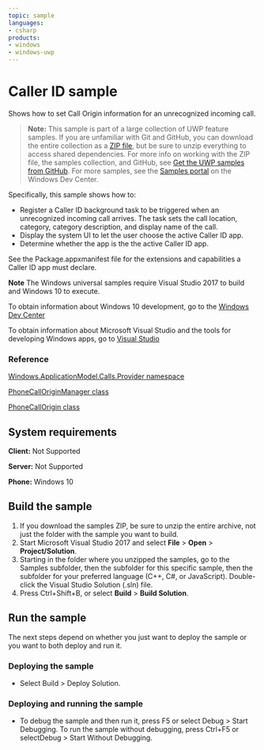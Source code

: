 ```yaml
---
topic: sample
languages:
- csharp
products:
- windows
- windows-uwp
---
```


<!---
  category: Communications
-->

# Caller ID sample

Shows how to set Call Origin information for an unrecognized incoming call.

> **Note:** This sample is part of a large collection of UWP feature samples. 
> If you are unfamiliar with Git and GitHub, you can download the entire collection as a 
> [ZIP file](https://github.com/Microsoft/Windows-universal-samples/archive/master.zip), but be 
> sure to unzip everything to access shared dependencies. For more info on working with the ZIP file, 
> the samples collection, and GitHub, see [Get the UWP samples from GitHub](https://aka.ms/ovu2uq). 
> For more samples, see the [Samples portal](https://aka.ms/winsamples) on the Windows Dev Center. 

Specifically, this sample shows how to:
- Register a Caller ID background task to be triggered when an unrecognized incoming call arrives.
  The task sets the call location, category, category description, and display name of the call.
- Display the system UI to let the user choose the active Caller ID app.
- Determine whether the app is the the active Caller ID app.

See the Package.appxmanifest file for the extensions and capabilities a Caller ID app must declare.

**Note** The Windows universal samples require Visual Studio 2017 to build and Windows 10 to execute.

To obtain information about Windows 10 development, go to the [Windows Dev Center](http://go.microsoft.com/fwlink/?LinkID=532421)

To obtain information about Microsoft Visual Studio and the tools for developing Windows apps, go to [Visual Studio](http://go.microsoft.com/fwlink/?LinkID=532422)

### Reference

[Windows.ApplicationModel.Calls.Provider namespace](https://msdn.microsoft.com/library/windows/apps/windows.applicationmodel.calls.provider.aspx)

[PhoneCallOriginManager class](https://msdn.microsoft.com/library/windows/apps/windows.applicationmodel.calls.provider.phonecalloriginmanager.aspx)

[PhoneCallOrigin class](https://msdn.microsoft.com/library/windows/apps/windows.applicationmodel.calls.provider.phonecallorigin.aspx)

## System requirements

**Client:** Not Supported 

**Server:** Not Supported

**Phone:** Windows 10

## Build the sample

1. If you download the samples ZIP, be sure to unzip the entire archive, not just the folder with the sample you want to build. 
2. Start Microsoft Visual Studio 2017 and select **File** \> **Open** \> **Project/Solution**.
3. Starting in the folder where you unzipped the samples, go to the Samples subfolder, then the subfolder for this specific sample, then the subfolder for your preferred language (C++, C#, or JavaScript). Double-click the Visual Studio Solution (.sln) file.
4. Press Ctrl+Shift+B, or select **Build** \> **Build Solution**.

## Run the sample

The next steps depend on whether you just want to deploy the sample or you want to both deploy and run it.

### Deploying the sample

- Select Build > Deploy Solution. 

### Deploying and running the sample

- To debug the sample and then run it, press F5 or select Debug >  Start Debugging. To run the sample without debugging, press Ctrl+F5 or selectDebug > Start Without Debugging. 
